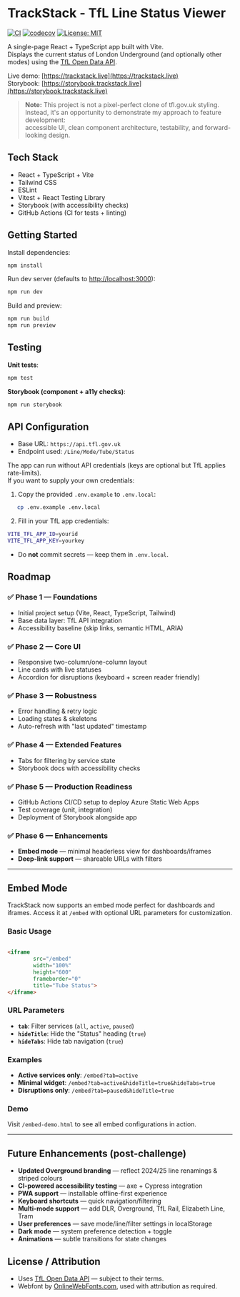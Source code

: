 # TrackStack - TfL Line Status Viewer

[![CI](https://github.com/vhosztafi/track-stack/workflows/CI/badge.svg)](https://github.com/vhosztafi/track-stack/actions)
[![codecov](https://codecov.io/gh/vhosztafi/track-stack/branch/master/graph/badge.svg)](https://codecov.io/gh/vhosztafi/track-stack)
[![License: MIT](https://img.shields.io/badge/License-MIT-yellow.svg)](https://opensource.org/licenses/MIT)

A single-page React + TypeScript app built with Vite.  
Displays the current status of London Underground (and optionally other modes) using
the [TfL Open Data API](https://api.tfl.gov.uk).

Live demo: [https://trackstack.live](https://trackstack.live)  
Storybook: [https://storybook.trackstack.live](https://storybook.trackstack.live)

> **Note:** This project is not a pixel-perfect clone of tfl.gov.uk styling.  
> Instead, it's an opportunity to demonstrate my approach to feature development:  
> accessible UI, clean component architecture, testability, and forward-looking design.

## Tech Stack

- React + TypeScript + Vite
- Tailwind CSS
- ESLint
- Vitest + React Testing Library
- Storybook (with accessibility checks)
- GitHub Actions (CI for tests + linting)

## Getting Started

Install dependencies:

```bash
npm install
````

Run dev server (defaults to [http://localhost:3000](http://localhost:3000)):

```bash
npm run dev
```

Build and preview:

```bash
npm run build
npm run preview
```

## Testing

**Unit tests**:

```bash
npm test
```

**Storybook (component + a11y checks)**:

```bash
npm run storybook
```

## API Configuration

- Base URL: `https://api.tfl.gov.uk`
- Endpoint used: `/Line/Mode/Tube/Status`

The app can run without API credentials (keys are optional but TfL applies rate-limits).  
If you want to supply your own credentials:

1. Copy the provided `.env.example` to `.env.local`:

```bash
   cp .env.example .env.local
```

2. Fill in your TfL app credentials:

```bash
VITE_TFL_APP_ID=yourid
VITE_TFL_APP_KEY=yourkey
```

- Do **not** commit secrets — keep them in `.env.local`.

## Roadmap

### ✅ Phase 1 — Foundations

- Initial project setup (Vite, React, TypeScript, Tailwind)
- Base data layer: TfL API integration
- Accessibility baseline (skip links, semantic HTML, ARIA)

### ✅ Phase 2 — Core UI

- Responsive two-column/one-column layout
- Line cards with live statuses
- Accordion for disruptions (keyboard + screen reader friendly)

### ✅ Phase 3 — Robustness

- Error handling & retry logic
- Loading states & skeletons
- Auto-refresh with "last updated" timestamp

### ✅ Phase 4 — Extended Features

- Tabs for filtering by service state
- Storybook docs with accessibility checks

### ✅ Phase 5 — Production Readiness

- GitHub Actions CI/CD setup to deploy Azure Static Web Apps
- Test coverage (unit, integration)
- Deployment of Storybook alongside app

### ✅ Phase 6 — Enhancements

- **Embed mode** — minimal headerless view for dashboards/iframes
- **Deep-link support** — shareable URLs with filters

---

## Embed Mode

TrackStack now supports an embed mode perfect for dashboards and iframes. Access it at `/embed` with optional URL
parameters for customization.

### Basic Usage

```html

<iframe
        src="/embed"
        width="100%"
        height="600"
        frameborder="0"
        title="Tube Status">
</iframe>
```

### URL Parameters

- **`tab`**: Filter services (`all`, `active`, `paused`)
- **`hideTitle`**: Hide the "Status" heading (`true`)
- **`hideTabs`**: Hide tab navigation (`true`)

### Examples

- **Active services only**: `/embed?tab=active`
- **Minimal widget**: `/embed?tab=active&hideTitle=true&hideTabs=true`
- **Disruptions only**: `/embed?tab=paused&hideTitle=true`

### Demo

Visit `/embed-demo.html` to see all embed configurations in action.

---

## Future Enhancements (post-challenge)

- **Updated Overground branding** — reflect 2024/25 line renamings & striped colours
- **CI-powered accessibility testing** — axe + Cypress integration
- **PWA support** — installable offline-first experience
- **Keyboard shortcuts** — quick navigation/filtering
- **Multi-mode support** — add DLR, Overground, TfL Rail, Elizabeth Line, Tram
- **User preferences** — save mode/line/filter settings in localStorage
- **Dark mode** — system preference detection + toggle
- **Animations** — subtle transitions for state changes

## License / Attribution

- Uses [TfL Open Data API](https://api.tfl.gov.uk/) — subject to their terms.
- Webfont by [OnlineWebFonts.com](https://www.onlinewebfonts.com/fonts/johnston100), used with attribution as required.  

